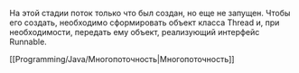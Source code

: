 На этой стадии поток только что был создан, но еще не запущен. Чтобы его создать, необходимо сформировать объект класса Thread и, при необходимости, передать ему объект, реализующий интерфейс Runnable.

[[Programming/Java/Многопоточность|Многопоточность]]